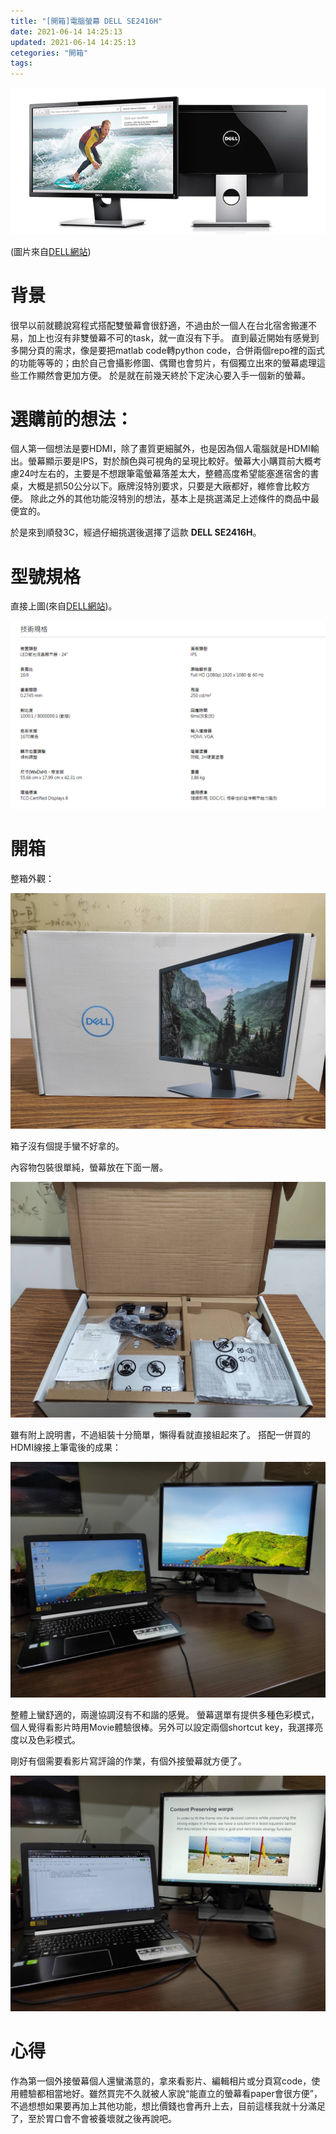 ```yaml
---
title: "[開箱]電腦螢幕 DELL SE2416H"
date: 2021-06-14 14:25:13
updated: 2021-06-14 14:25:13
cetegories: "開箱"
tags:
---
```

![model](/images/unboxing/Dell6.jpg)

(圖片來自[DELL網站](https://www.dell.com/zh-tw/work/shop/dell-24-%E9%A1%AF%E7%A4%BA%E5%99%A8-se2416h/apd/210-alci/%E9%A1%AF%E7%A4%BA%E5%99%A8%E5%92%8C%E9%A1%AF%E7%A4%BA%E5%99%A8%E9%85%8D%E4%BB%B6))

# 背景

很早以前就聽說寫程式搭配雙螢幕會很舒適，不過由於一個人在台北宿舍搬運不易，加上也沒有非雙螢幕不可的task，就一直沒有下手。
直到最近開始有感覺到多開分頁的需求，像是要把matlab code轉python code，合併兩個repo裡的函式的功能等等的；由於自己會攝影修圖、偶爾也會剪片，有個獨立出來的螢幕處理這些工作顯然會更加方便。
於是就在前幾天終於下定決心要入手一個新的螢幕。

<!--more-->

# 選購前的想法：

個人第一個想法是要HDMI，除了畫質更細膩外，也是因為個人電腦就是HDMI輸出。螢幕顯示要是IPS，對於顏色與可視角的呈現比較好。螢幕大小購買前大概考慮24吋左右的，主要是不想跟筆電螢幕落差太大，整體高度希望能塞進宿舍的書桌，大概是抓50公分以下。廠牌沒特別要求，只要是大廠都好，維修會比較方便。
除此之外的其他功能沒特別的想法，基本上是挑選滿足上述條件的商品中最便宜的。

於是來到順發3C，經過仔細挑選後選擇了這款 **DELL SE2416H**。

# 型號規格

直接上圖(來自[DELL網站](https://www.dell.com/zh-tw/work/shop/dell-24-%E9%A1%AF%E7%A4%BA%E5%99%A8-se2416h/apd/210-alci/%E9%A1%AF%E7%A4%BA%E5%99%A8%E5%92%8C%E9%A1%AF%E7%A4%BA%E5%99%A8%E9%85%8D%E4%BB%B6))。

![model](/images/unboxing/Dell5.png)

# 開箱

整箱外觀：

![Dell1](/images/unboxing/Dell1.jpg)

箱子沒有個提手蠻不好拿的。

內容物包裝很單純，螢幕放在下面一層。

![Dell2](/images/unboxing/Dell2.jpg)

雖有附上說明書，不過組裝十分簡單，懶得看就直接組起來了。
搭配一併買的HDMI線接上筆電後的成果：

![Dell3](/images/unboxing/Dell3.jpg)

整體上蠻舒適的，兩邊協調沒有不和諧的感覺。
螢幕選單有提供多種色彩模式，個人覺得看影片時用Movie體驗很棒。另外可以設定兩個shortcut key，我選擇亮度以及色彩模式。

剛好有個需要看影片寫評論的作業，有個外接螢幕就方便了。

![Dell4](/images/unboxing/Dell4.jpg)

# 心得

作為第一個外接螢幕個人還蠻滿意的，拿來看影片、編輯相片或分頁寫code，使用體驗都相當地好。雖然買完不久就被人家說“能直立的螢幕看paper會很方便”，不過想想如果要再加上其他功能，想比價錢也會再升上去，目前這樣我就十分滿足了，至於胃口會不會被養壞就之後再說吧。